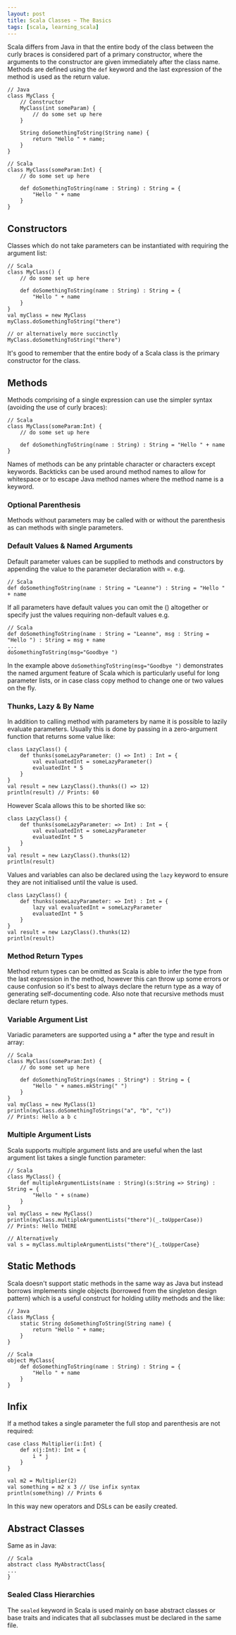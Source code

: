 ```yaml
---
layout: post
title: Scala Classes ~ The Basics
tags: [scala, learning_scala]
---
```

Scala differs from Java in that the entire body of the class between the curly braces is considered part of a primary constructor, where the arguments to the constructor are given immediately after the class name. Methods are defined using the `def` keyword and the last expression of the method is used as the return value.

<pre><code class="java hljs">// Java
class MyClass {
	// Constructor
	MyClass(int someParam) {
		// do some set up here
	}

	String doSomethingToString(String name) {
		return "Hello " + name;
	}
}</code></pre>

<pre><code class="scala hljs">// Scala
class MyClass(someParam:Int) {
	// do some set up here

	def doSomethingToString(name : String) : String = {
		"Hello " + name
	}
}</code></pre>

## Constructors
Classes which do not take parameters can be instantiated with requiring the argument list:

<pre><code class="scala hljs">// Scala
class MyClass() {
	// do some set up here

	def doSomethingToString(name : String) : String = {
		"Hello " + name
	}
}
val myClass = new MyClass
myClass.doSomethingToString("there")

// or alternatively more succinctly 
MyClass.doSomethingToString("there")
</code></pre>

It's good to remember that the entire body of a Scala class is the primary constructor for the class. 

## Methods
Methods comprising of a single expression can use the simpler syntax (avoiding the use of curly braces):

<pre><code class="scala hljs">// Scala
class MyClass(someParam:Int) {
	// do some set up here

	def doSomethingToString(name : String) : String = "Hello " + name
}</code></pre>

Names of methods can be any printable character or characters except keywords. Backticks can be used around method names to allow for whitespace or to escape Java method names where the method name is a keyword.

### Optional Parenthesis
Methods without parameters may be called with or without the parenthesis as can methods with single parameters.

### Default Values &amp; Named Arguments
Default parameter values can be supplied to methods and constructors by appending the value to the parameter declaration with =. e.g.

<pre><code class="scala hljs">// Scala
def doSomethingToString(name : String = "Leanne") : String = "Hello " + name
</code></pre>

If all parameters have default values you can omit the () altogether or specify just the values requiring non-default values e.g.

<pre><code class="scala hljs">// Scala
def doSomethingToString(name : String = "Leanne", msg : String = "Hello ") : String = msg + name
...
doSomethingToString(msg="Goodbye ")
</code></pre>

In the example above `doSomethingToString(msg="Goodbye ")` demonstrates the named argument feature of Scala which is particularly useful for long parameter lists, or in case class copy method to change one or two values on the fly.

### Thunks, Lazy &amp; By Name 
In addition to calling method with parameters by name it is possible to lazily evaluate parameters. Usually this is done by passing in a zero-argument function that returns some value like:

<pre><code class="scala">class LazyClass() {
	def thunks(someLazyParameter: () => Int) : Int = {
		val evaluatedInt = someLazyParameter()
		evaluatedInt * 5
	}
}
val result = new LazyClass().thunks(() => 12)
println(result) // Prints: 60
</code></pre>

However Scala allows this to be shorted like so:

<pre><code class="scala">class LazyClass() {
	def thunks(someLazyParameter: => Int) : Int = {
		val evaluatedInt = someLazyParameter
		evaluatedInt * 5
	}
}
val result = new LazyClass().thunks(12)
println(result)</code></pre>

Values and variables can also be declared using the `lazy` keyword to ensure they are not initialised until the value is used.

<pre><code class="scala">class LazyClass() {
	def thunks(someLazyParameter: => Int) : Int = {
		lazy val evaluatedInt = someLazyParameter
		evaluatedInt * 5
	}
}
val result = new LazyClass().thunks(12)
println(result)</code></pre>

### Method Return Types
Method return types can be omitted as Scala is able to infer the type from the last expression in the method, however this can throw up some errors or cause confusion so it's best to always declare the return type as a way of generating self-documenting code. Also note that recursive methods must declare return types.

### Variable Argument List
Variadic parameters are supported using a * after the type and result in array:

<pre><code class="scala hljs">// Scala
class MyClass(someParam:Int) {
	// do some set up here

	def doSomethingToStrings(names : String*) : String = {
		"Hello " + names.mkString(" ")
	}
}
val myClass = new MyClass(1)
println(myClass.doSomethingToStrings("a", "b", "c"))
// Prints: Hello a b c</code></pre>

### Multiple Argument Lists
Scala supports multiple argument lists and are useful when the last argument list takes a single function parameter:

<pre><code class="scala hljs">// Scala
class MyClass() {
	def multipleArgumentLists(name : String)(s:String => String) : String = {
		"Hello " + s(name)
	}
}
val myClass = new MyClass()
println(myClass.multipleArgumentLists("there")(_.toUpperCase))
// Prints: Hello THERE

// Alternatively
val s = myClass.multipleArgumentLists("there"){_.toUpperCase}
</code></pre>

## Static Methods
Scala doesn't support static methods in the same way as Java but instead borrows implements single objects (borrowed from the singleton design pattern) which is a useful construct for holding utility methods and the like:

<pre><code class="java hljs">// Java
class MyClass {
	static String doSomethingToString(String name) {
		return "Hello " + name;
	}
}</code></pre>

<pre><code class="scala hljs">// Scala
object MyClass{
	def doSomethingToString(name : String) : String = {
		"Hello " + name
	}
}</code></pre>

## Infix
If a method takes a single parameter the full stop and parenthesis are not required:

<pre><code class="scala">case class Multiplier(i:Int) {
	def x(j:Int): Int = {
		i * j
	}
}

val m2 = Multiplier(2)
val something = m2 x 3 // Use infix syntax
println(something) // Prints 6
</code></pre>

In this way new operators and DSLs can be easily created.

## Abstract Classes
Same as in Java:
<pre><code class="scala hljs">// Scala
abstract class MyAbstractClass{
...
}</code></pre>

### Sealed Class Hierarchies

The `sealed` keyword in Scala is used mainly on base abstract classes or base traits and indicates that all subclasses must be declared in the same file. 